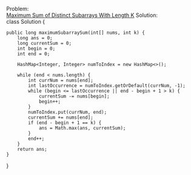 Problem:
<br>
[Maximum Sum of Distinct Subarrays With Length K](https://leetcode.com/problems/maximum-sum-of-distinct-subarrays-with-length-k/description/?envType=daily-question&envId=2024-11-19)
Solution:
<br>
class Solution {

    public long maximumSubarraySum(int[] nums, int k) {
        long ans = 0;
        long currentSum = 0;
        int begin = 0;
        int end = 0;

        HashMap<Integer, Integer> numToIndex = new HashMap<>();

        while (end < nums.length) {
            int currNum = nums[end];
            int lastOccurrence = numToIndex.getOrDefault(currNum, -1);
            while (begin <= lastOccurrence || end - begin + 1 > k) {
                currentSum -= nums[begin];
                begin++;
            }
            numToIndex.put(currNum, end);
            currentSum += nums[end];
            if (end - begin + 1 == k) {
                ans = Math.max(ans, currentSum);
            }
            end++;
        }
        return ans;
    }
}
